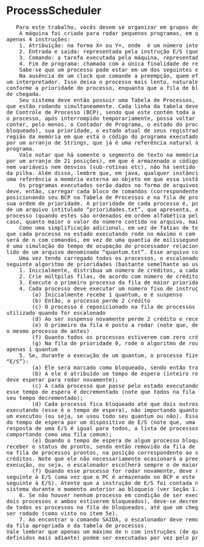 # ProcessScheduler
<pre>   Para este trabalho, vocês devem se organizar em grupos de até 4 (quatro) pessoas. Cada grupo deve então implementar um escalonador de tarefas para Time Sharing em uma máquina com um único processador, criando assim um sistema simples de multiprogramação. A linguagem usada na construção do escalonador deve ser Java.
    A máquina foi criada para rodar pequenos programas, em que cada processo pode contar, no máximo, com 2 registradores de uso geral (além do Contador de Programa, como registrador de uso especı́fico). Esses registradores são conhecidos internamente como X e Y. Além disso, o processador para o qual vocês irão construir o escalonador é extremamente simples, possuindo
apenas 4 instruções:
    1. Atribuição: na forma X=<valor> ou Y=<valor>, onde <valor> é um número inteiro e X e Y são os registradores de uso geral usados pelo processo (note a ausência de espaço antes e depois do ‘=’).
    2. Entrada e saı́da: representada pela instrução E/S (que faz as vezes de uma chamada ao sistema)
    3. Comando: a tarefa executada pela máquina, representada pela instrução COM
    4. Fim de programa: chamada com a única finalidade de remover o programa da memória, executando a limpeza final. Representada pela instrução SAIDA
    Sabe-se que um processo pode estar em um dos seguintes estados: Executando, Pronto ou Bloqueado. Enquanto há apenas um processo executando, pode haver vários prontos para executar ou bloqueados, esperando alguma requisição de E/S se completar. Assim, sua implementação deve contemplar uma lista de processos prontos e outra de bloqueados.
    Na ausência de um clock que comande a preempção, quem efetivamente rodará as instruções dos processos é o escalonador, que lê a instrução e a executa, funcionando como
um interpretador. Isso deixa o processo mais lento, naturalmente, mas garante o compartilhamento de tempo. Dentro do escalonador, a fila de processos prontos deve ser ordenada
conforme a prioridade do processo, enquanto que a fila de bloqueados é ordenada por ordem
de chegada.
    Seu sistema deve então possuir uma Tabela de Processos, representando todos os programas
que estão rodando simultaneamente. Cada linha da tabela deve conter uma referência ao Bloco
de Controle de Processo (BCP), sendo que este contém toda a informação necessária para que
o processo, após interrompido temporariamente, possa voltar a rodar. Ou seja, o BCP deve
conter, pelo menos, o Contador de Programa, o estado do processo (executando, pronto ou
bloqueado), sua prioridade, o estado atual de seus registradores de uso geral, uma referência à
região da memória em que está o código do programa executado (representado, por exemplo,
por um arranjo de Strings, que já é uma referência natural à memória em Java) e o nome do
programa.
    Vale notar que há somente o segmento de texto na memória (representado, por exemplo,
por um arranjo de 21 posições), em que é armazenado o código do programa. Por não conter
nem variáveis nem desvios (sub-rotinas etc), não há sentido em ter um segmento de dados e
da pilha. Além disso, lembre que, em java, qualquer instância a um objeto ou arranjo já é
uma referência a memória externa ao objeto em que essa instância está declarada.    
    Os programas executados serão dados na forma de arquivos-texto (ver 1.1). O escalonador
deve, então, carregar cada bloco de comandos (correspondente a um arquivo) na memória,
posicionando seu BCP na Tabela de Processos e na fila de processos prontos, seguindo sempre
sua ordem de prioridade. A prioridade de cada processo é, por sua vez, carregada a partir
de um arquivo intitulado “prioridades.txt”, que apresenta, a cada linha, a prioridade de cada
processo (quando estes são ordenados em ordem alfabética pelo nome de seus arquivos). Nesse
caso, quanto maior o valor do número contido no arquivo, maior a prioridade do processo.
    Como uma simplificação adicional, em vez de fatias de tempo, o escalonador irá permitir
que cada processo no estado executando rode no máximo n com comandos (ou seja, o quantum
será de n com comandos, em vez de uma quantia de milissegundos). Esse número de comandos
é uma simulação do tempo de ocupação do processador relacionado ao time-sharing, e deve ser
lido de um arquivo denominado “quantum.txt”. Esse arquivo conterá tão somente um inteiro.
    Uma vez tendo carregado todos os processos, o escalonador começa a rodá-los, usando o
seguinte algoritmo de prioridades (bastante semelhante ao usado no Linux):
    1. Inicialmente, distribua um número de créditos, a cada processo, igual à sua prioridade;
    2. Crie múltpilas filas, de acordo com número de créditos (do maior para o menor)
    3. Execute o primeiro processo da fila de maior prioridade
    4. Cada processo deve executar um número fixo de instruções (seu quantum):
        (a) Inicialmente recebe 1 quantum, e é suspenso
        (b) Então, o processo perde 2 crédito
        (c) O processo é reposicionado na fila de processos prontos e recebe 2 quantas para ser
utilizado quando for escalonado
        (d) Ao ser suspenso novamente perde 2 crédito e recebe 1 quantum a mais.
        (e) O primeiro da fila é posto a rodar (note que, dependendo da prioridade, pode ser
o mesmo processo de antes)
        (f) Quanto todos os processos estiverem com zero crédito, então os créditos são redistribuı́dos, conforme sua prioridade, voltando assim ao passo 1;
        (g) Na fila de prioridade 0, rode o algoritmo de roundo robin, considerando todos com
apenas 1 quantum
    5. Se, durante a execução de um quantum, o processo fizer uma entrada ou saı́da (instrução
“E/S”):
        (a) Ele será marcado como bloqueado, sendo então transferido para a lista de bloqueados, perde 2 crédito e recebe 1 quantum a mais;
        (b) A ele é atribuı́do um tempo de espera (inteiro representando quantos quanta ele
deve esperar para rodar novamente);
        (c) A cada processo que passe pelo estado executando (ou seja, ao sair desse estado),
esse tempo de espera é decrementado (note que todos na fila de bloqueados têm
seu tempo decrementado);
        (d) Cada processo fica bloqueado até que dois outros processos passem pelo estado
executando (esse é o tempo de espera), não importando quantos comandos cada
um executou (ou seja, se usou todo seu quantum ou não). Essa é uma simulação
do tempo de espera por um dispositivo de E/S (note que, uma vez que o tempo de
resposta de uma E/S é igual para todos, a lista de processos bloqueados acaba se
comportando como uma fila comum);
        (e) Quando o tempo de espera de algum processo bloqueado chegar a zero, este deve
receber o status de pronto, sendo então removido da fila de bloqueados e inserido
na fila de processos prontos, na posição correspondente ao seu número atual de
créditos. Note que ele não necessariamente ocasionará a preempção do processo em
execução, ou seja, o escalonador escolherá sempre o de maior número de créditos;
        (f) Quando esse processo for rodar novamente, deve reiniciar a partir da instrução
seguinte à E/S (uma vez que o PC é armazenado no BCP e este contém a instrução
seguinte à E/S). Atente que a instrução de E/S foi contada nas estatı́sticas do
sistema durante o momento anterior ao bloqueio (ver Seção 1.2).
    6. Se não houver nenhum processo em condição de ser executado (ex: existirem apenas
dois processos e ambos estiverem bloqueados), deve-se decrementar os tempos de espera
de todos os processos na fila de bloqueados, até que um chegue a zero, podendo então
ser rodado (como visto no item 5e).
    7. Ao encontrar o comando SAIDA, o escalonador deve remover o processo em execução
da fila apropriada e da tabela de processos.
Vale lembrar que apenas um máximo de n com instruções (de qualquer um dos 4 tipos
definidos mais adiante) podem ser executadas por vez pelo processador quando o processo
</pre>
